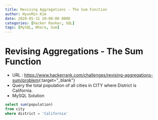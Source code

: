 ```yaml
---
title: Revising Aggregations - The Sum Function
author: HyunMin Kim
date: 2020-05-31 20:00:00 0000
categories: [Hacker Ranker, SQL]
tags: [MySQL, Where, Sum]
---
```



# Revising Aggregations - The Sum Function

- URL : <https://www.hackerrank.com/challenges/revising-aggregations-sum/problem>{:target="_blank"}
- Query the total population of all cities in CITY where District is California.
- MySQL Solution

```sql
select sum(population)
from city
where district = 'California'
```